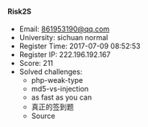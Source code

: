 #### Risk2S  

* Email: 861953190@qq.com  
* University: sichuan normal  
* Register Time: 2017-07-09 08:52:53  
* Register IP: 222.196.192.167  
* Score: 211  
* Solved challenges: 
  * php-weak-type  
  * md5-vs-injection  
  * as fast as you can  
  * 真正的签到题  
  * Source  

